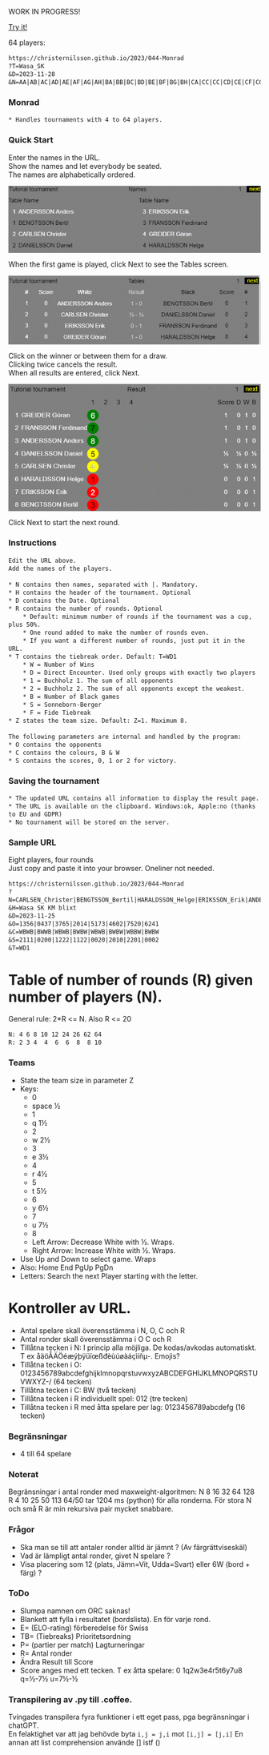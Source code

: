 WORK IN PROGRESS!

[Try it!](https://christernilsson.github.io/2023/044-Monrad)

64 players:  
```
https://christernilsson.github.io/2023/044-Monrad
?T=Wasa_SK
&D=2023-11-28
&N=AA|AB|AC|AD|AE|AF|AG|AH|BA|BB|BC|BD|BE|BF|BG|BH|CA|CC|CC|CD|CE|CF|CG|CH|DA|DD|DC|DD|DE|DF|DG|DH|EA|EE|EC|ED|EE|EF|EG|EH|FA|FF|FC|FD|FE|FF|FG|FH|GA|GB|GC|GD|GE|GF|GG|GH|HA|HB|HC|HD|HE|HF|HG|HH
```
### Monrad

	* Handles tournaments with 4 to 64 players.

### Quick Start

Enter the names in the URL.  
Show the names and let everybody be seated.  
The names are alphabetically ordered.  

<img align="center" src="1.GIF">

When the first game is played, click Next to see the Tables screen.  

<img align="center" src="2.GIF">

Click on the winner or between them for a draw.  
Clicking twice cancels the result.  
When all results are entered, click Next.  

<img align="center" src="3.GIF">

Click Next to start the next round.  

### Instructions
	Edit the URL above.  
	Add the names of the players.  

	* N contains then names, separated with |. Mandatory.
	* H contains the header of the tournament. Optional
	* D contains the Date. Optional
	* R contains the number of rounds. Optional
		* Default: minimum number of rounds if the tournament was a cup, plus 50%.
		* One round added to make the number of rounds even.
		* If you want a different number of rounds, just put it in the URL.
	* T contains the tiebreak order. Default: T=WD1
		* W = Number of Wins
		* D = Direct Encounter. Used only groups with exactly two players
		* 1 = Buchholz 1. The sum of all opponents
		* 2 = Buchholz 2. The sum of all opponents except the weakest.
		* B = Number of Black games
		* S = Sonneborn-Berger
		* F = Fide Tiebreak
	* Z states the team size. Default: Z=1. Maximum 8.

	The following parameters are internal and handled by the program:
	* O contains the opponents
	* C contains the colours, B & W
	* S contains the scores, 0, 1 or 2 for victory.

### Saving the tournament
	* The updated URL contains all information to display the result page.
	* The URL is available on the clipboard. Windows:ok, Apple:no (thanks to EU and GDPR)
	* No tournament will be stored on the server.

### Sample URL
Eight players, four rounds  
Just copy and paste it into your browser. Oneliner not needed.  
```
https://christernilsson.github.io/2023/044-Monrad
?N=CARLSEN_Christer|BENGTSSON_Bertil|HARALDSSON_Helge|ERIKSSON_Erik|ANDERSSON_Anders|DANIELSSON_Daniel|GREIDER_Göran|FRANSSON_Ferdinand
&H=Wasa SK KM blixt
&D=2023-11-25
&O=1356|0437|3765|2014|5173|4602|7520|6241
&C=WBWB|BWWB|WBWB|BWBW|WBWB|BWBW|WBBW|BWBW
&S=2111|0200|1222|1122|0020|2010|2201|0002
&T=WD1
```

# Table of number of rounds (R) given number of players (N).
General rule: 2*R <= N. Also R <= 20
```
N: 4 6 8 10 12 24 26 62 64
R: 2 3 4  4  6  6  8  8 10
```

### Teams

* State the team size in parameter Z
* Keys: 
	* 0
	* space ½
	* 1
	* q 1½
	* 2
	* w 2½ 
	* 3
	* e 3½
	* 4
	* r 4½
	* 5
	* t 5½
	* 6
	* y 6½
	* 7
	* u 7½
	* 8
	* Left  Arrow: Decrease White with ½. Wraps.
	* Right Arrow: Increase White with ½. Wraps.
* Use Up and Down to select game. Wraps
* Also: Home End PgUp PgDn
* Letters: Search the next Player starting with the letter.

# Kontroller av URL.
* Antal spelare skall överensstämma i N, O, C och R
* Antal ronder skall överensstämma i O C och R
* Tillåtna tecken i N: I princip alla möjliga. De kodas/avkodas automatiskt. T ex åäöÅÄÖéæýþÿüïœßđèùúøàáçìíñμ-. Emojis?
* Tillåtna tecken i O: 0123456789abcdefghijklmnopqrstuvwxyzABCDEFGHIJKLMNOPQRSTUVWXYZ-/ (64 tecken)
* Tillåtna tecken i C: BW (två tecken)
* Tillåtna tecken i R individuellt spel: 012 (tre tecken)
* Tillåtna tecken i R med åtta spelare per lag: 0123456789abcdefg (16 tecken)

### Begränsningar
* 4 till 64 spelare

### Noterat
Begränsningar i antal ronder med maxweight-algoritmen:
N 8 16 32 64 128
R 4 10 25 50 113
64/50 tar 1204 ms (python) för alla ronderna.
För stora N och små R är min rekursiva pair mycket snabbare.

### Frågor
* Ska man se till att antaler ronder alltid är jämnt ? (Av färgrättviseskäl)
* Vad är lämpligt antal ronder, givet N spelare ?
* Visa placering som 12 (plats, Jämn=Vit, Udda=Svart) eller 6W (bord + färg) ?

### ToDo

* Slumpa namnen om ORC saknas!
* Blankett att fylla i resultatet (bordslista). En för varje rond.
* E= (ELO-rating) förberedelse för Swiss
* TB= (Tiebreaks) Prioritetsordning
* P= (partier per match) Lagturneringar
* R= Antal ronder
* Ändra Result till Score
* Score anges med ett tecken. T ex åtta spelare: 0 1q2w3e4r5t6y7u8  q=½-7½  u=7½-½

### Transpilering av .py till .coffee.
Tvingades transpilera fyra funktioner i ett eget pass, pga begränsningar i chatGPT.  
En felaktighet var att jag behövde byta `i,j = j,i` mot `[i,j] = [j,i]`
En annan att list comprehension använde [] istf ()